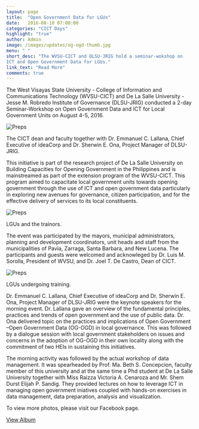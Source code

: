 ```yaml
---
layout: page
title:  "Open Government Data for LGUs"
date:   2016-08-10 07:00:00
categories: "CICT Days"
highlight: "true"
author: Admin
image: /images/updates/og-ogd-thumb.jpg
menu: " "
short_desc: "The WVSU-CICT and DLSU-JRIG hold a seminar-wokshop on 
ICT and Open Government Data for LGUs."
link_text: "Read More"
comments: true
---
```


<p>
	The West Visayas State University - College of Information and Communications Technology (WVSU-CICT) and De La Salle University - Jesse M. Robredo Institute of Governance (DLSU-JRIG) conducted a 2-day Seminar-Workshop on Open Government Data and ICT for Local Government Units on August 4-5, 2016.
</p>
<div>
	<img class="img-responsive" src="{{"/images/updates/og-ogd.jpg" | prepend: site.baseurl | prepend: site.url}}" alt="Preps">
</div>
<p class="img-desc">
	The CICT dean and faculty together with Dr. Emmanuel C. Lallana, Chief Executive of ideaCorp and Dr. Sherwin E. Ona, Project Manager of DLSU-JRIG.
</p>
<p>
	This initiative is part of the research project of De La Salle University on Building Capacities for Opening Government in the Philippines and is mainstreamed as part of the extension program of the WVSU-CICT. This program aimed to capacitate local government units towards opening government through the use of ICT and open government data particularly in exploring new avenues for governance, citizen participation, and for the effective delivery of services to its local constituents.
</p>

<div>
	<img class="img-responsive" src="{{"/images/updates/og-ogd-group.jpg" | prepend: site.baseurl | prepend: site.url}}" alt="Preps">
</div>
<p class="img-desc">
	LGUs and the trainors.
</p>

<p>
	The event was participated by the mayors, municipal administrators, planning and development coordinators, unit heads and staff from the municipalities of Pavia, Zarraga, Santa Barbara, and New Lucena. The participants and guests were welcomed and acknowleged by Dr. Luis M. Sorolla, President of WVSU, and Dr. Joel T. De Castro, Dean of CICT. 
</p>

<div>
	<img class="img-responsive" src="{{"/images/updates/lgu-training.jpg" | prepend: site.baseurl | prepend: site.url}}" alt="Preps">
</div>
<p class="img-desc">
	LGUs undergoing training.
</p>

<p>
	Dr. Emmanuel C. Lallana, Chief Executive of ideaCorp and Dr. Sherwin E. Ona, Project Manager of DLSU-JRIG were the keynote speakers for the morning event. Dr. Lallana gave an overview of the fundamental principles, practices and trends of open government and the use of public data. Dr. Ona delivered topic on the practices and implications of Open Government –Open Government Data (OG-OGD) in local governance. This was followed by a dialogue session with local government stakeholders on issues and concerns in the adoption of OG-OGD in their own locality along with the commitment of two HEIs in sustaining this initiatives. 
</p>

<p>
	The morning activity was followed by the actual workshop of data management. It was spearheaded by Prof. Ma. Beth S. Concepcion, faculty member of this university and at the same time a Phd student at De La Salle University together with Miss Raizza Victoria A. Cenaroza and Mr. Shem Durst Elijah P. Sandig. They provided lectures on how to leverage ICT in managing open government iniatives coupled with hands-on exercises in data management, data preparation, analysis and visualization.
</p>

<p>To view more photos, please visit our Facebook page.</p>
<a class="mdl-button mdl-button--colored mdl-js-button mdl-js-ripple-effect cict-orange mdl-color-text--white" href="https://www.facebook.com/cictwvsu/photos/?tab=album&album_id=281316242253088">
View Album
</a>
